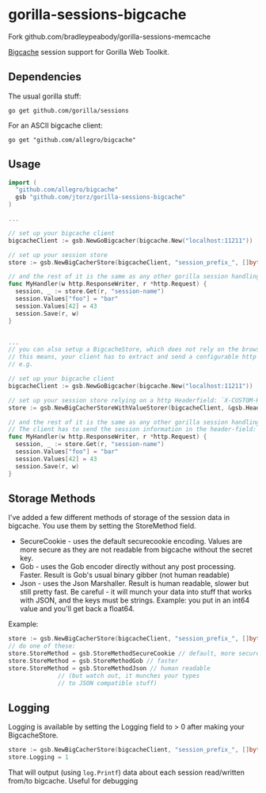 gorilla-sessions-bigcache
=========================

Fork github.com/bradleypeabody/gorilla-sessions-memcache

[Bigcache](github.com/allegro/bigcache) session support for Gorilla Web Toolkit.

Dependencies
------------

The usual gorilla stuff:

    go get github.com/gorilla/sessions

For an ASCII bigcache client:

    go get "github.com/allegro/bigcache"

Usage
-----

```go
import (
  "github.com/allegro/bigcache"
  gsb "github.com/jtorz/gorilla-sessions-bigcache"
)

...

// set up your bigcache client
bigcacheClient := gsb.NewGoBigcacher(bigcache.New("localhost:11211"))

// set up your session store
store := gsb.NewBigCacherStore(bigcacheClient, "session_prefix_", []byte("secret-key-goes-here"))

// and the rest of it is the same as any other gorilla session handling:
func MyHandler(w http.ResponseWriter, r *http.Request) {
  session, _ := store.Get(r, "session-name")
  session.Values["foo"] = "bar"
  session.Values[42] = 43
  session.Save(r, w)
}


...
// you can also setup a BigcacheStore, which does not rely on the browser accepting cookies.
// this means, your client has to extract and send a configurable http Headerfield manually.
// e.g.

// set up your bigcache client
bigcacheClient := gsb.NewGoBigcacher(bigcache.New("localhost:11211"))

// set up your session store relying on a http Headerfield: `X-CUSTOM-HEADER`
store := gsb.NewBigCacherStoreWithValueStorer(bigcacheClient, &gsb.HeaderStorer{HeaderFieldName:"X-CUSTOM-HEADER"}, "session_prefix_", []byte("secret-key-goes-here"))

// and the rest of it is the same as any other gorilla session handling:
// The client has to send the session information in the header-field: `X-CUSTOM-HEADER`
func MyHandler(w http.ResponseWriter, r *http.Request) {
  session, _ := store.Get(r, "session-name")
  session.Values["foo"] = "bar"
  session.Values[42] = 43
  session.Save(r, w)
}
```

Storage Methods
---------------

I've added a few different methods of storage of the session data in bigcache.  You
use them by setting the StoreMethod field.

* SecureCookie - uses the default securecookie encoding.  Values are more secure
  as they are not readable from bigcache without the secret key.
* Gob - uses the Gob encoder directly without any post processing.  Faster.
  Result is Gob's usual binary gibber (not human readable)
* Json - uses the Json Marshaller.  Result is human readable, slower but still
  pretty fast.  Be careful - it will munch your data into stuff that works
  with JSON, and the keys must be strings.  Example: you put in an int64 value
  and you'll get back a float64.

Example:

```go
store := gsb.NewBigCacherStore(bigcacheClient, "session_prefix_", []byte("..."))
// do one of these:
store.StoreMethod = gsb.StoreMethodSecureCookie // default, more secure
store.StoreMethod = gsb.StoreMethodGob // faster
store.StoreMethod = gsb.StoreMethodJson // human readable
              // (but watch out, it munches your types
              // to JSON compatible stuff)
```

Logging
-------

Logging is available by setting the Logging field to > 0 after making your BigcacheStore.

```go
store := gsb.NewBigCacherStore(bigcacheClient, "session_prefix_", []byte("..."))
store.Logging = 1
```

That will output (using `log.Printf`) data about each session read/written from/to bigcache.
Useful for debugging

<!--

Things to Know
--------------
 markdownlint-disable MD000
* No official release has been done of this package but it should be stable for production use.

* You can also call NewDumbMemorySessionStore() for local development without a bigcache server (it's a stub that just stuffs your session data in a map - definitely do not use this for anything but local dev and testing).
-->

